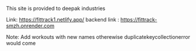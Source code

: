 This site is provided to deepak industries

Link: https://fittrack1.netlify.app/
backend link : https://fittrack-smzh.onrender.com

Note: Add workouts with new names otherewise duplicatekeycollectionerror would come
